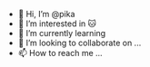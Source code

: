 - 👋 Hi, I’m @pika
- 👀 I’m interested in 🐱
- 🌱 I’m currently learning 
- 💞️ I’m looking to collaborate on ...
- 📫 How to reach me ...

<!---
WY-UCAS/WY-UCAS is a ✨ special ✨ repository because its `README.md` (this file) appears on your GitHub profile.
You can click the Preview link to take a look at your changes.
--->
